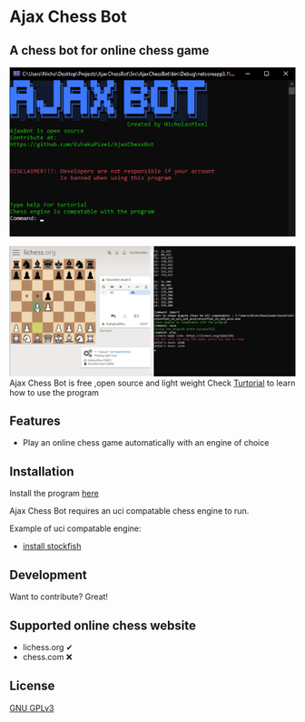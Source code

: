 # Ajax Chess Bot
## A chess bot for online chess game
![ScreenShot](docs/MainScreenShot.png)

![ScreenShot](docs/Help11.png)
Ajax Chess Bot is free ,open source and light weight Check [Turtorial](https://github.com/KuhakuPixel/AjaxChessBot/tree/master/docs/Turtorial) to learn how to use the program


## Features

- Play an online chess game automatically with an engine of choice


## Installation
Install the program [here](https://github.com/KuhakuPixel/AjaxChessBot/releases/tag/1.00)

Ajax Chess Bot  requires an uci compatable chess engine  to run.

Example of uci compatable engine:
 - [install stockfish](https://stockfishchess.org/download/)


## Development

Want to contribute? Great!

## Supported online chess website
 - lichess.org ✔
 - chess.com ❌
 
## License

[GNU GPLv3](https://github.com/KuhakuPixel/AjaxChessBot/blob/master/LICENSE)


